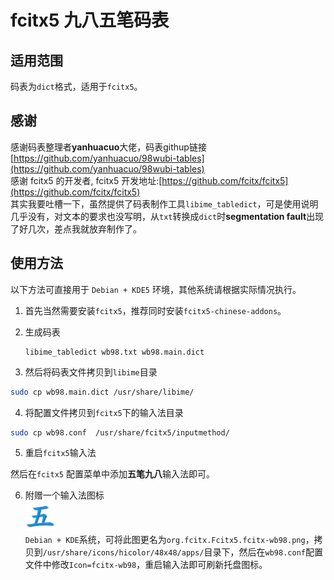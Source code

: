 # fcitx5 九八五笔码表

## 适用范围

码表为`dict`格式，适用于`fcitx5`。  

## 感谢
感谢码表整理者**yanhuacuo**大佬，码表githup链接[https://github.com/yanhuacuo/98wubi-tables](https://github.com/yanhuacuo/98wubi-tables)  
感谢 fcitx5 的开发者, fcitx5 开发地址:[https://github.com/fcitx/fcitx5](https://github.com/fcitx/fcitx5)  
其实我要吐槽一下，虽然提供了码表制作工具`libime_tabledict`，可是使用说明几乎没有，对文本的要求也没写明，从`txt`转换成`dict`时**segmentation fault**出现了好几次，差点我就放弃制作了。  

## 使用方法  
以下方法可直接用于 `Debian + KDE5` 环境，其他系统请根据实际情况执行。  
1. 首先当然需要安装`fcitx5`，推荐同时安装`fcitx5-chinese-addons`。  

2. 生成码表

   ```shell
   libime_tabledict wb98.txt wb98.main.dict
   ```

   

3. 然后将码表文件拷贝到`libime`目录  
```sh
sudo cp wb98.main.dict /usr/share/libime/
```
4. 将配置文件拷贝到`fcitx5`下的输入法目录

```sh
sudo cp wb98.conf  /usr/share/fcitx5/inputmethod/
```
5. 重启`fcitx5`输入法  

  然后在`fcitx5` 配置菜单中添加**五笔九八**输入法即可。

6. 附赠一个输入法图标  
   ![](org.fcitx.Fcitx5.fcitx-wb98.png)  
     `Debian + KDE`系统，可将此图更名为`org.fcitx.Fcitx5.fcitx-wb98.png`，拷贝到`/usr/share/icons/hicolor/48x48/apps/`目录下，然后在`wb98.conf`配置文件中修改`Icon=fcitx-wb98`，重启输入法即可刷新托盘图标。